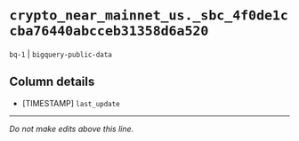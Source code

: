 # `crypto_near_mainnet_us._sbc_4f0de1ccba76440abcceb31358d6a520`
`bq-1` | `bigquery-public-data`

## Column details
* [TIMESTAMP] `last_update`

-------------------------------------------------------------------------------
*Do not make edits above this line.*
